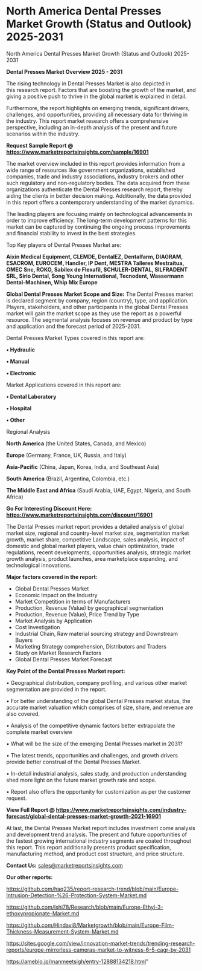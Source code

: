 # North America Dental Presses Market Growth (Status and Outlook) 2025-2031
North America Dental Presses Market Growth (Status and Outlook) 2025-2031

<Strong> Dental Presses Market Overview 2025 - 2031</strong>

The rising technology in Dental Presses Market is also depicted in this research report. Factors that are boosting the growth of the market, and giving a positive push to thrive in the global market is explained in detail.

Furthermore, the report highlights on emerging trends, significant drivers, challenges, and opportunities, providing all necessary data for thriving in the industry. This report market research offers a comprehensive perspective, including an in-depth analysis of the present and future scenarios within the industry.

<strong>Request Sample Report @ <a href=https://www.marketreportsinsights.com/sample/16901>https://www.marketreportsinsights.com/sample/16901</a></strong>

The market overview included in this report provides information from a wide range of resources like government organizations, established companies, trade and industry associations, industry brokers and other such regulatory and non-regulatory bodies. The data acquired from these organizations authenticate the Dental Presses research report, thereby aiding the clients in better decision making. Additionally, the data provided in this report offers a contemporary understanding of the market dynamics.

The leading players are focusing mainly on technological advancements in order to improve efficiency. The long-term development patterns for this market can be captured by continuing the ongoing process improvements and financial stability to invest in the best strategies.

Top Key players of Dental Presses Market are:

<strong>Aixin Medical Equipment, CLEMDE, DentalEZ, Dentalfarm, DIAGRAM, ESACROM, EUROCEM, Handler, IP Dent, MESTRA Talleres Mestraitua, OMEC Snc, ROKO, Sabilex de Flexafil, SCHULER-DENTAL, SILFRADENT SRL, Sirio Dental, Song Young International, Tecnodent, Wassermann Dental-Machinen, Whip Mix Europe</strong>

<strong><b>Global Dental Presses Market Scope and Size:</b></strong>
The Dental Presses market is declared segment by company, region (country), type, and application. Players, stakeholders, and other participants in the global Dental Presses market will gain the market scope as they use the report as a powerful resource. The segmental analysis focuses on revenue and product by type and application and the forecast period of 2025-2031.

Dental Presses Market Types covered in this report are:

<strong>• Hydraulic

• Manual

• Electronic</strong>

Market Applications covered in this report are:

<strong>• Dental Laboratory

• Hospital

• Other</strong> 

Regional Analysis

<strong>North America</strong> (the United States, Canada, and Mexico)

<strong>Europe</strong> (Germany, France, UK, Russia, and Italy)

<strong>Asia-Pacific</strong> (China, Japan, Korea, India, and Southeast Asia)

<strong>South America</strong> (Brazil, Argentina, Colombia, etc.)

<strong>The Middle East and Africa</strong> (Saudi Arabia, UAE, Egypt, Nigeria, and South Africa)

<strong>Go For Interesting Discount Here: <a href=https://www.marketreportsinsights.com/discount/16901>https://www.marketreportsinsights.com/discount/16901</a></strong>

The Dental Presses market report provides a detailed analysis of global market size, regional and country-level market size, segmentation market growth, market share, competitive Landscape, sales analysis, impact of domestic and global market players, value chain optimization, trade regulations, recent developments, opportunities analysis, strategic market growth analysis, product launches, area marketplace expanding, and technological innovations.

<strong><b>Major factors covered in the report:</b></strong>
<ul>
  <li>Global Dental Presses Market </li>
  <li>Economic Impact on the Industry</li>
  <li>Market Competition in terms of Manufacturers</li>
  <li>Production, Revenue (Value) by geographical segmentation</li>
  <li>Production, Revenue (Value), Price Trend by Type</li>
  <li>Market Analysis by Application</li>
  <li>Cost Investigation</li>
  <li>Industrial Chain, Raw material sourcing strategy and Downstream Buyers</li>
  <li>Marketing Strategy comprehension, Distributors and Traders</li>
  <li>Study on Market Research Factors</li>
  <li>Global Dental Presses Market Forecast</li>
</ul>

<strong><b>Key Point of the Dental Presses Market report:</b></strong>

• Geographical distribution, company profiling, and various other market segmentation are provided in the report.

• For better understanding of the global Dental Presses market status, the accurate market valuation which comprises of size, share, and revenue are also covered.

• Analysis of the competitive dynamic factors better extrapolate the complete market overview

• What will be the size of the emerging Dental Presses market in 2031?

• The latest trends, opportunities and challenges, and growth drivers provide better construal of the Dental Presses Market.

• In-detail industrial analysis, sales study, and production understanding shed more light on the future market growth rate and scope.

• Report also offers the opportunity for customization as per the customer request.

<strong><b>View Full Report @ <a href=https://www.marketreportsinsights.com/industry-forecast/global-dental-presses-market-growth-2021-16901>https://www.marketreportsinsights.com/industry-forecast/global-dental-presses-market-growth-2021-16901</a></b></strong>


At last, the Dental Presses Market report includes investment come analysis and development trend analysis. The present and future opportunities of the fastest growing international industry segments are coated throughout this report. This report additionally presents product specification, manufacturing method, and product cost structure, and price structure.

<strong>Contact Us:</strong>
sales@marketreportsinsights.com

<strong>Our other reports:</strong>

<a href=https://github.com/haq235/report-research-trend/blob/main/Europe-Intrusion-Detection-%26-Protection-System-Market.md>https://github.com/haq235/report-research-trend/blob/main/Europe-Intrusion-Detection-%26-Protection-System-Market.md</a>

<a href=https://github.com/Ishi78/Research/blob/main/Europe-Ethyl-3-ethoxypropionate-Market.md>https://github.com/Ishi78/Research/blob/main/Europe-Ethyl-3-ethoxypropionate-Market.md</a>

<a href=https://github.com/Hindavi8/Marketgrowth/blob/main/Europe-Film-Thickness-Measurement-System-Market.md>https://github.com/Hindavi8/Marketgrowth/blob/main/Europe-Film-Thickness-Measurement-System-Market.md</a>

<a href=https://sites.google.com/view/innovation-market-trends/trending-research-reports/europe-mirrorless-cameras-market-to-witness-6-5-cagr-by-2031>https://sites.google.com/view/innovation-market-trends/trending-research-reports/europe-mirrorless-cameras-market-to-witness-6-5-cagr-by-2031</a>

<a href=https://ameblo.jp/manmeetsigh/entry-12888134218.html>https://ameblo.jp/manmeetsigh/entry-12888134218.html</a>"
